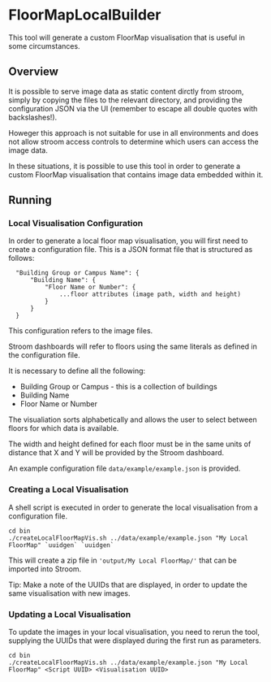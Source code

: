 # FloorMapLocalBuilder

This tool will generate a custom FloorMap visualisation that is useful in some circumstances.

## Overview

It is possible to serve image data as static content dirctly from stroom, simply by copying the
files to the relevant directory, and providing the configuration JSON via the UI 
(remember to escape all double quotes with backslashes!).

Howeger this approach is not suitable for use in all environments and does not allow stroom access controls
to determine which users can access the image data.

In these situations, it is possible to use this tool in order to 
generate a custom FloorMap visualisation that contains image data embedded within it.

## Running

### Local Visualisation Configuration

In order to generate a local floor map visualisation, you will first need to create a configuration file.
This is a JSON format file that is structured as follows:

```
  "Building Group or Campus Name": {
      "Building Name": {
          "Floor Name or Number": {
              ...floor attributes (image path, width and height)
          }
      }
  } 
```

This configuration refers to the image files.

Stroom dashboards will refer to floors using the same literals as 
defined in the configuration file.

It is necessary to define all the following:
* Building Group or Campus - this is a collection of buildings
* Building Name
* Floor Name or Number

The visualiation sorts alphabetically and allows the user to select
between floors for which data is available.

The width and height defined for each floor must be in the same
units of distance that X and Y will be provided by the Stroom dashboard.

An example configuration file `data/example/example.json` is provided.

### Creating a Local Visualisation

A shell script is executed in order to generate the local visualisation
from a configuration file.

```Shell
cd bin
./createLocalFloorMapVis.sh ../data/example/example.json "My Local FloorMap" `uuidgen` `uuidgen`
```

This will create a zip file in `'output/My Local FloorMap/'` that can be imported into Stroom.

Tip: Make a note of the UUIDs that are displayed, in order to update the same visualisation with new images.

### Updating a Local Visualisation

To update the images in your local visualisation, you need to rerun
the tool, supplying the UUIDs that were displayed during the first
run as parameters.


```Shell
cd bin
./createLocalFloorMapVis.sh ../data/example/example.json "My Local FloorMap" <Script UUID> <Visualisation UUID>
```
